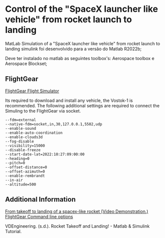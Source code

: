 # Control of the "SpaceX launcher like vehicle" from rocket launch to landing
MatLab Simulation of a "SpaceX launcher like vehicle" from rocket launch to landing
simulink foi desenvolvido para a versão do Matlab R2022b;

Deve ter instalado no matlab as seguintes toolbox's: Aerospace toolbox e Aerospace Blockset;


## FlightGear
[FlightGear Flight Simulator](https://www.flightgear.org/)



Its required to download and install any vehicle, the Vostok-1 is recommended.
The following additional settings are required to connect the Simuling to the FlightGear via socket.
```
--fdm=external
--native-fdm=socket,in,30,127.0.0.1,5502,udp
--enable-sound
--enable-auto-coordination
--enable-clouds3d
--fog-disable
--visibility=15000
--disable-freeze
--start-date-lat=2022:10:27:09:00:00
--heading=0
--pitch=0
--offset-distance=0
--offset-azimuth=0
--enable-rembrandt
--in-air
--altitude=500
```

## Additional Information
[From takeoff to landing of a spacex-like rocket (Video Demonstration.)](https://www.youtube.com/watch?v=jXIwPWmPuBg&t=171s&ab_channel=Maks)
[FlightGear Command line options](https://wiki.flightgear.org/Command_line_options)

VDEngineering. (s.d.). Rocket Takeoff and Landing! - Matlab & Simulink Tutorial. [](https://www.youtube.com/watch?v=jI0eWIgXsT4&ab_channel=VDEngineering)
